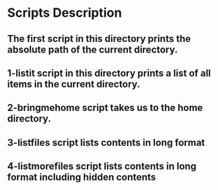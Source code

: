 # Scripts Description

## The first script in this directory prints the absolute path of the current directory.

## 1-listit script in this directory prints a list of all items in the current directory.

## 2-bringmehome script takes us to the home directory.

## 3-listfiles script lists contents in long format

## 4-listmorefiles script lists contents in long format including hidden contents
